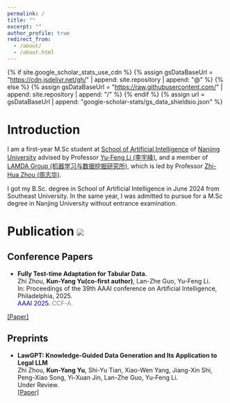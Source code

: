 ```yaml
---
permalink: /
title: ""
excerpt: ""
author_profile: true
redirect_from: 
  - /about/
  - /about.html
---
```


{% if site.google_scholar_stats_use_cdn %}
{% assign gsDataBaseUrl = "https://cdn.jsdelivr.net/gh/" | append: site.repository | append: "@" %}
{% else %}
{% assign gsDataBaseUrl = "https://raw.githubusercontent.com/" | append: site.repository | append: "/" %}
{% endif %}
{% assign url = gsDataBaseUrl | append: "google-scholar-stats/gs_data_shieldsio.json" %}
<span class='anchor' id='about-me'></span>
# Introduction
<span class='anchor' id='-introduction'></span>

I am a first-year M.Sc student at [School of Artificial Intelligence](https://ai.nju.edu.cn/) of [Nanjing University](https://www.nju.edu.cn/) advised by Professor [Yu-Feng Li (李宇峰)](https://cs.nju.edu.cn/liyf/index.htm), and a member of [LAMDA Group (机器学习与数据挖掘研究所)](https://www.lamda.nju.edu.cn/CH.MainPage.ashx), which is led by Professor [Zhi-Hua Zhou (周志华)](https://cs.nju.edu.cn/zhouzh/index.htm).

I got my B.Sc. degree in School of Artificial Intelligence in June 2024 from Southeast University. In the same year, I was admitted to pursue for a M.Sc degree in Nanjing University without entrance examination.

# Publication <a href='https://scholar.google.com/citations?user=mkP1EtkAAAAJ'><img src="https://img.shields.io/endpoint?url={{ url | url_encode }}&logo=Google%20Scholar&labelColor=f6f6f6&color=9cf&style=flat&label=citations"></a>
<span class='anchor' id='-publication'></span>

## Conference Papers

- **Fully Test-time Adaptation for Tabular Data.** <br>
Zhi Zhou, **Kun-Yang Yu(co-first author)**, Lan-Zhe Guo, Yu-Feng Li. <br>
In: Proceedings of the 39th AAAI conference on Artificial Intelligence, Philadelphia, 2025. <br>
<span style="color:blue">AAAI 2025.</span>
<span style="color:grey">CCF-A.</span>
<!-- [[Paper]](../resources/FTTA.pdf) -->
[[Paper]](https://arxiv.org/abs/2412.10871) 

## Preprints

- **LawGPT: Knowledge-Guided Data Generation and Its Application to Legal LLM** <br>
Zhi Zhou, **Kun-Yang Yu**, Shi-Yu Tian, Xiao-Wen Yang, Jiang-Xin Shi, Peng-Xiao Song, Yi-Xuan Jin, Lan-Zhe Guo, Yu-Feng Li. <br>
Under Review. <br>
[[Paper]](./resources/preprint/LawGPT.pdf)